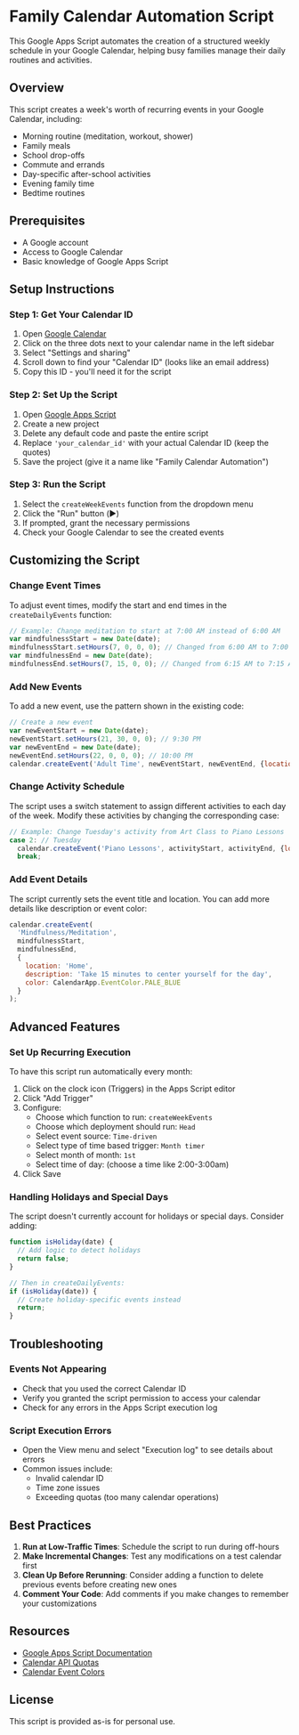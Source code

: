 # Family Calendar Automation Script

This Google Apps Script automates the creation of a structured weekly schedule in your Google Calendar, helping busy families manage their daily routines and activities.

## Overview

This script creates a week's worth of recurring events in your Google Calendar, including:

- Morning routine (meditation, workout, shower)
- Family meals
- School drop-offs
- Commute and errands
- Day-specific after-school activities
- Evening family time
- Bedtime routines

## Prerequisites

- A Google account
- Access to Google Calendar
- Basic knowledge of Google Apps Script

## Setup Instructions

### Step 1: Get Your Calendar ID

1. Open [Google Calendar](https://calendar.google.com/)
2. Click on the three dots next to your calendar name in the left sidebar
3. Select "Settings and sharing"
4. Scroll down to find your "Calendar ID" (looks like an email address)
5. Copy this ID - you'll need it for the script

### Step 2: Set Up the Script

1. Open [Google Apps Script](https://script.google.com/)
2. Create a new project
3. Delete any default code and paste the entire script
4. Replace `'your_calendar_id'` with your actual Calendar ID (keep the quotes)
5. Save the project (give it a name like "Family Calendar Automation")

### Step 3: Run the Script

1. Select the `createWeekEvents` function from the dropdown menu
2. Click the "Run" button (▶️)
3. If prompted, grant the necessary permissions
4. Check your Google Calendar to see the created events

## Customizing the Script

### Change Event Times

To adjust event times, modify the start and end times in the `createDailyEvents` function:

```javascript
// Example: Change meditation to start at 7:00 AM instead of 6:00 AM
var mindfulnessStart = new Date(date);
mindfulnessStart.setHours(7, 0, 0, 0); // Changed from 6:00 AM to 7:00 AM
var mindfulnessEnd = new Date(date);
mindfulnessEnd.setHours(7, 15, 0, 0); // Changed from 6:15 AM to 7:15 AM
```

### Add New Events

To add a new event, use the pattern shown in the existing code:

```javascript
// Create a new event
var newEventStart = new Date(date);
newEventStart.setHours(21, 30, 0, 0); // 9:30 PM
var newEventEnd = new Date(date);
newEventEnd.setHours(22, 0, 0, 0); // 10:00 PM
calendar.createEvent('Adult Time', newEventStart, newEventEnd, {location: 'Home'});
```

### Change Activity Schedule

The script uses a switch statement to assign different activities to each day of the week. Modify these activities by changing the corresponding case:

```javascript
// Example: Change Tuesday's activity from Art Class to Piano Lessons
case 2: // Tuesday
  calendar.createEvent('Piano Lessons', activityStart, activityEnd, {location: 'Music School'});
  break;
```

### Add Event Details

The script currently sets the event title and location. You can add more details like description or event color:

```javascript
calendar.createEvent(
  'Mindfulness/Meditation',
  mindfulnessStart,
  mindfulnessEnd,
  {
    location: 'Home',
    description: 'Take 15 minutes to center yourself for the day',
    color: CalendarApp.EventColor.PALE_BLUE
  }
);
```

## Advanced Features

### Set Up Recurring Execution

To have this script run automatically every month:

1. Click on the clock icon (Triggers) in the Apps Script editor
2. Click "Add Trigger"
3. Configure:
   - Choose which function to run: `createWeekEvents`
   - Choose which deployment should run: `Head`
   - Select event source: `Time-driven`
   - Select type of time based trigger: `Month timer`
   - Select month of month: `1st`
   - Select time of day: (choose a time like 2:00-3:00am)
4. Click Save

### Handling Holidays and Special Days

The script doesn't currently account for holidays or special days. Consider adding:

```javascript
function isHoliday(date) {
  // Add logic to detect holidays
  return false;
}

// Then in createDailyEvents:
if (isHoliday(date)) {
  // Create holiday-specific events instead
  return;
}
```

## Troubleshooting

### Events Not Appearing

- Check that you used the correct Calendar ID
- Verify you granted the script permission to access your calendar
- Check for any errors in the Apps Script execution log

### Script Execution Errors

- Open the View menu and select "Execution log" to see details about errors
- Common issues include:
  - Invalid calendar ID
  - Time zone issues
  - Exceeding quotas (too many calendar operations)

## Best Practices

1. **Run at Low-Traffic Times**: Schedule the script to run during off-hours
2. **Make Incremental Changes**: Test any modifications on a test calendar first
3. **Clean Up Before Rerunning**: Consider adding a function to delete previous events before creating new ones
4. **Comment Your Code**: Add comments if you make changes to remember your customizations

## Resources

- [Google Apps Script Documentation](https://developers.google.com/apps-script/reference/calendar)
- [Calendar API Quotas](https://developers.google.com/apps-script/guides/services/quotas)
- [Calendar Event Colors](https://developers.google.com/apps-script/reference/calendar/event-color)

## License

This script is provided as-is for personal use.